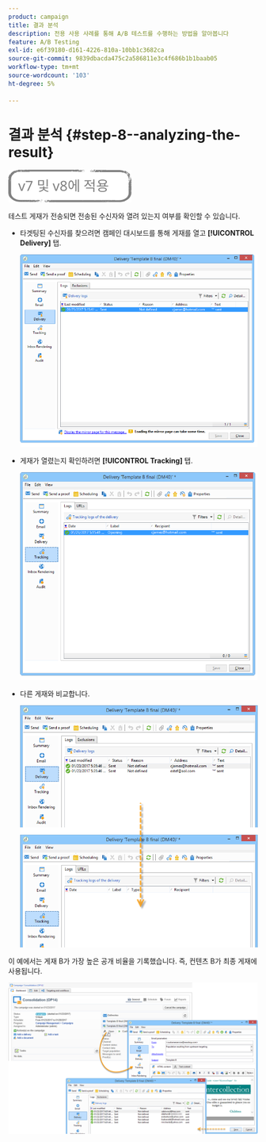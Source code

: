 ```yaml
---
product: campaign
title: 결과 분석
description: 전용 사용 사례를 통해 A/B 테스트를 수행하는 방법을 알아봅니다
feature: A/B Testing
exl-id: e6f39180-d161-4226-810a-10bb1c3682ca
source-git-commit: 9839dbacda475c2a586811e3c4f686b1b1baab05
workflow-type: tm+mt
source-wordcount: '103'
ht-degree: 5%

---
```


# 결과 분석 {#step-8--analyzing-the-result}

![](../../assets/common.svg)

테스트 게재가 전송되면 전송된 수신자와 열려 있는지 여부를 확인할 수 있습니다.

* 타겟팅된 수신자를 찾으려면 캠페인 대시보드를 통해 게재를 열고 **[!UICONTROL Delivery]** 탭.

   ![](assets/use_case_abtesting_analysis_001.png)

* 게재가 열렸는지 확인하려면 **[!UICONTROL Tracking]** 탭.

   ![](assets/use_case_abtesting_analysis_002.png)

* 다른 게재와 비교합니다.

   ![](assets/use_case_abtesting_analysis_003.png)

이 예에서는 게재 B가 가장 높은 공개 비율을 기록했습니다. 즉, 컨텐츠 B가 최종 게재에 사용됩니다.

![](assets/use_case_abtesting_analysis_004.png)
